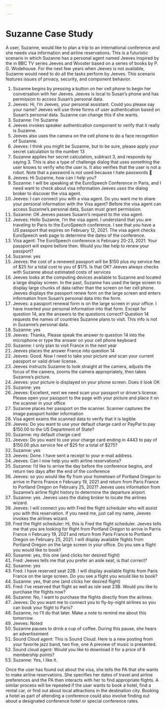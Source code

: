 ```yaml
---

---
```

# Suzanne Case Study
A user, Suzanne, would like to plan a trip to an international conference and she needs visa information and airline reservations. 
This is a futuristic scenario in which Suzanne has a personal agent named Jeeves inspired by the in BBC TV series Jeeves and Wooster based on a series of books by P. G. Wodehouse. For the next few years when Jeeves is not available, Suzanne would need to do all the tasks perform by Jeeves.
This scenario features issues of privacy, security, and component behavior.    
1.	Suzanne begins by pressing a button on her cell phone to begin her conversation with her Jeeves.  Jeeves is local to Susan’s phone and has permission to access Susan’s personal data.
2.	Jeeves:  Hi, I’m Jeeves, your personal assistant. Could you please say your name? Jeeves will use three forms of user authentication based on Susan’s personal data.  Suzanne can change this if she wants.
3.	Suzanne:  I’m Suzanne
4.	Jeeves invokes speaker authentication component to verify that it really is Suzanne. 
5.	Jeeves also uses the camera on the cell phone to do a face recognition of Suzanne.
6.	Jeeves: I think you might be Suzanne, but to be sure, please apply your secret calculation to the number 13
7.	Suzanne applies her secret calculation, subtract 3, and responds by saying 3.  This is also a type of challenge dialog that uses something the user knows to verify who the user is.  It also verifies that the user is not a robot. Note that a password is not used because I hate passwords 
8.	Jeeves:  Hi Suzanne, how can I help you?
9.	Suzanne: I will be speaking at the EuroSpeech Conference in Paris, and I need want to check about visa information Jeeves uses the dialog broker to discover the visa agent.
10.	Jeeves: I can connect you with a visa agent.  Do you want me to share your personal information with the Visa agent?  Before the visa agent can access Suzanne’s personal data, Susan must grant permission. 
11.	Suzanne: OK Jeeves passes Susann’s request to the visa agent.
12.	Jeeves:  Hello Suzanne, I’m the visa agent.  I understand that you are traveling to Paris to the EuroSpeech conference.  I see that you have a US passport that expires on February 12, 2021.  The visa agent checks EuroSpeech web page to determine the dates of the conference. 
13.	Visa agent: The  EuroSpeech  conference is February 20-23, 2021.  Your passport will expire before then.  Would you like help to renew your passport?
14.	Suzanne: yes
15.	Jeeves: the cost of a renewed passport will be $150 plus my service fee of $25 for a total cost to you of $175.  Is that OK? Jeeves always checks with Suzanne about estimated costs of services
16.	Jeeves looks at the computing devices available to Suzanne and located a large display screen.  In the past, Suzanne has used the large screen to display large chunks of data rather than the screen on her cell phone.  Jeeves displays the passport renew form on the large screen and enters information from Susan’s personal data into the form.
17.	  Jeeves: a passport renewal form is on the large screen in your office.  I have inserted your personal information into that form.  Except for question 14, are the answers to the questions correct?  Question 14 requests the names of countries Suzanne plans to visit. This info is not in Suzanne’s personal data.
18.	Suzanne: yes
19.	Jeeves: Thanks, Please speak the answer to question 14 into the microphone or type the answer on your cell phone keyboard
20.	Suzanne: I only plan to visit France in the next year
21.	Jeeves places the answer France into question 14
22.	Jeeves:  Good.  Now I need to take your picture and scan your current passport or valid driver license.   
23.	Jeeves instructs Suzanne to look straight at the camera, adjusts the focus of the camera, zooms the camera appropriately, then takes Suzanne’s picture.
24.	Jeeves: your picture is displayed on your phone screen.  Does it look OK  
25.	Suzanne:  yes
26.	Jeeves:  Excellent, next we need scan your passport or driver’s license.  Please open your passport to the page with your picture and place it on the scanner in your office
27.	Suzanne places her passport on the scanner.  Scanner captures the image passport holder information
28.	Visa agent exams the scanned data to verify that it is legible
29.	Jeeves:  Do you want to use your default charge card or PayPal to pay $150.00 to the US Department of State?
30.	Suzanne:  my default  charge card
31.	Jeeves: Do you want to use your charge card ending in 4443 to pay of $150.00 plus service fee of $25 for a total of $275?
32.	Suzanne: yes
33.	Jeeves: Done.  I have sent a receipt to your e-mail address.  
34.	Jeeves: Can I now help you with airline reservations?
35.	Suzanne:  I’d like to arrive the day before the conference begins, and return two days after the end of the conference
36.	Jeeves: so you would like fly from your hometown of Portland Oregon to arrive in Parris France n February 19, 2021 and return from Paris France to Portland Oregon on February 25, 2021? Jeeves uses information from Suzanne’s airline flight history to determine the departure airport. 
37.	Suzanne: yes.  Jeeves uses the dialog broker to locate the airlines wizard. 
38.	Jeeves:  I will connect you with Fred the flight scheduler who will assist you with this reservation.  If you need me, just call my name, Jeeves invokes the airlines wizard.
39.	Fred the flight scheduler:  Hi, this is Fred the flight scheduler. Jeeves tells me that you are looking for flight from Portland Oregon to arrive in Parris France n February 19, 2021 and return from Paris France to Portland Oregon on February 25, 2021.  I will display available flights from Portland Oregon on the large screen in your office.  Do you see a flight you would like to book?
40.	Susanne:  yes, this one (and clicks her desired flight)
41.	Fred: Jeeves tells me that you prefer an aisle seat, is that correct?
42.	Susanne: yes
43.	Fred: I have reserved seat 22B.  I will display available flights from Paris France on the large screen.  Do you see a flight you would like to book?  
44.	Suzanne:  yes, that one (and clicks her desired flight)
45.	Fred:  I’ve reserved that flight as well as isle seat 23B.  Would you like to purchase the flights now?
46.	Suzanne: No, I want to purchase the flights directly from the airlines.
47.	Jeeves: Do you want me to connect you to fly-by-night airlines so you can book your flight to Paris?
48.	Suzanne, no I’ll do that later.  Make a note to remind me about this tomorrow.
49.	Jeeves:  Noted
50.	Suzanne pauses to drink a cup of coffee.  During this pause, she hears an advertisement 
51.	Sound Cloud agent: This is Sound Cloud.  Here is a new posting from your favorite jazz band, two five, one   A preview of music is presented.  
52.	Sound cloud agent: Would you like to download it for a price of 8 membership points?
53.	Suzanne: Yes, I like it.

Once the user has found out about the visa, she tells the PA that she wants to make airline reservations. She specifies her dates of travel and airline preferences and the PA then interacts with her to find appropriate flights.
A similar process will be repeated if the user wants to book a hotel, find a rental car, or find out about local attractions in the destination city. Booking a hotel as part of attending a conference could also involve finding out about a designated conference hotel or special conference rates.

